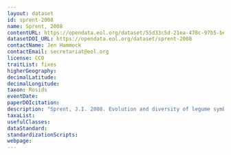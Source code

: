 ```yaml
---
layout: dataset
id: sprent-2008
name: Sprent, 2008
contentURL: https://opendata.eol.org/dataset/55d33c5d-21ea-478c-97b5-be9c6c3bb1a1/resource/c459976c-83a1-4bf2-ac30-2e751975d7dd/download/sprent2008.zip
datasetDOI_URL: https://opendata.eol.org/dataset/sprent-2008
contactName: Jen Hammock
contactEmail: secretariat@eol.org
license: CC0
traitList: fixes
higherGeography:
decimalLatitude:
decimalLongitude:
taxon: Rosids
eventDate:
paperDOIcitation: 
description: "Sprent, J.I. 2008. Evolution and diversity of legume symbiosis. In: Nitrogen-fixing Leguminous Symbioses, Michael J. Dilworth, Euan K. James, Janet I. Sprent, William E. Newton (Eds). Springer Science & Business Media, Jan 18, 2008. 403 pages. https://books.google.com/books?id=bP31OzlCz0UC"
taxaList: 
usefulClasses:
dataStandard:
standardizationScripts:
webpage:
---
```


